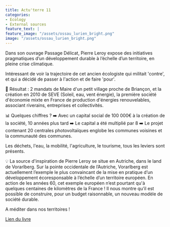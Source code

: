 ```yaml
---
title: Actu'terre 11
categories:
- Ecology
- External sources
feature_text: |
feature_image: "/assets/ossau_lurien_bright.png"
image: "/assets/ossau_lurien_bright.png"
---
```


Dans son ouvrage Passage Délicat, Pierre Leroy expose des initiatives pragmatiques d’un développement durable à l’échelle d’un territoire, en pleine crise climatique.

Intéressant de voir la trajectoire de cet ancien écologiste qui militait 'contre', et qui a décidé de passer à l'action et de faire 'pour'.

🔎 Résultat : 2 mandats de Maire d'un petit village proche de Briançon, et la création en 2010 de SEVE (Soleil, eau, vent énergie), la première société d'économie mixte en France de production d'énergies renouvelables, associant riverains, entreprises et collectivités.  

📊 Quelques chiffres ?
➡️ Avec un capital social de 100 000€ à la création de la société, 10 années plus tard
➡️ Le capital a été multiplié par 8
➡️ Le projet contenant 20 centrales photovoltaïques englobe les communes voisines et la communauté des communes.

Les déchets, l'eau, la mobilité, l'agriculture, le tourisme, tous les leviers sont présents.

💡 La source d'inspiration de Pierre Leroy se situe en Autriche, dans le land de Vorarlberg.
Sur la pointe occidentale de l’Autriche, Vorarlberg est actuellement l’exemple le plus convaincant de la mise en pratique d’un développement écoresponsable à l’échelle d’un territoire européen. 
En action de les années 60, cet exemple européen n’est pourtant qu'à quelques centaines de kilomètres de la France ! 
Il nous montre qu’il est possible de construire, pour un budget raisonnable, un nouveau modèle de société durable.

A méditer dans nos territoires !


[Lien du livre](https://www.momox-shop.fr/pierre-leroy-passage-delicat-penser-et-panser-le-territoire-taschenbuch-M02330153694.html?variant=UsedVeryGood&gclid=CjwKCAiAgvKQBhBbEiwAaPQw3AI9n-Oam46y2EUZc64Jdz27IoAJoqtaQ5hl09mH8TP2pPmz3CltjRoC-8YQAvD_BwE)
